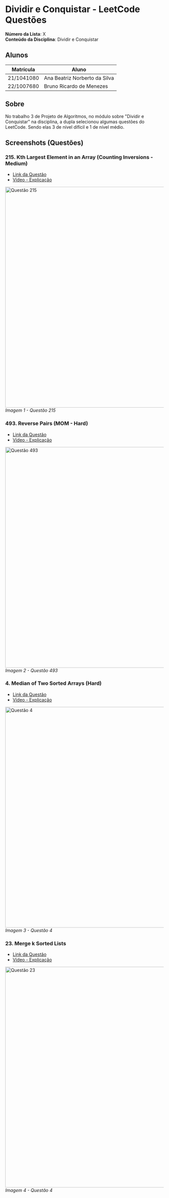 # Dividir e Conquistar - LeetCode Questões

**Número da Lista**: X<br>
**Conteúdo da Disciplina**: Dividir e Conquistar<br>

## Alunos
|Matrícula | Aluno |
| -- | -- |
| 21/1041080  |  Ana Beatriz Norberto da Silva |
| 22/1007680  |  Bruno Ricardo de Menezes |

## Sobre 
No trabalho 3 de Projeto de Algoritmos, no módulo sobre "Dividir e Conquistar" na disciplina, a dupla selecionou algumas questões do LeetCode. Sendo elas 3 de nível difícil e 1 de nível médio.

## Screenshots (Questões)

### 215.  Kth Largest Element in an Array  (Counting Inversions - Medium)

- [Link da Questão](https://leetcode.com/problems/kth-largest-element-in-an-array)
- [Vídeo - Explicação](https://youtu.be/asSPSPG63Xo) 

  
<div align="left">
  <img src="https://github.com/user-attachments/assets/b2d512a1-d7b1-4698-a747-84d5088754b1" width="700" alt="Questão 215">
  <br>
  <em>Imagem 1 - Questão 215</em>
</div>

### 493. Reverse Pairs (MOM - Hard)


- [Link da Questão](https://leetcode.com/problems/reverse-pairs)
- [Vídeo - Explicação](https://youtu.be/asSPSPG63Xo)
  

<div align="left">
  <img src="https://github.com/user-attachments/assets/e8ea2a8c-1b00-4c0f-bd3c-a7823087dd19" width="700" alt="Questão 493">
  <br>
  <em>Imagem 2 - Questão 493</em>
</div>

### 4. Median of Two Sorted Arrays (Hard)

- [Link da Questão](https://leetcode.com/problems/median-of-two-sorted-arrays/)
- [Vídeo - Explicação](https://youtu.be/BMyp8rkCMXc)

<div align="left">
  <img src="https://github.com/user-attachments/assets/be3a7ec9-4171-4ce2-8b20-577d4de5b46c" width="700" alt="Questão 4">
  <br>
  <em>Imagem 3 - Questão 4</em>
</div>

### 23. Merge k Sorted Lists
- [Link da Questão](https://leetcode.com/problems/merge-k-sorted-lists/)
- [Vídeo - Explicação](https://youtu.be/BsnlLqylK9I)

<div align="left">
  <img src="https://github.com/user-attachments/assets/e7047bed-6d68-4e02-8abb-bda0a6b0520f" width="700" alt="Questão 23">
  <br>
  <em>Imagem 4 - Questão 4</em>
</div>


